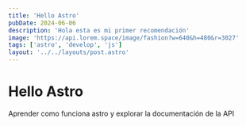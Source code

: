 ```yaml
---
title: 'Hello Astro'
pubDate: 2024-06-06
description: 'Hola esta es mi primer recomendación'
image: 'https://api.lorem.space/image/fashion?w=640&h=480&r=3027'
tags: ['astro', 'develop', 'js']
layout: '../../layouts/post.astro'
---
```


# Hello Astro

Aprender como funciona astro y explorar la documentación de la API
